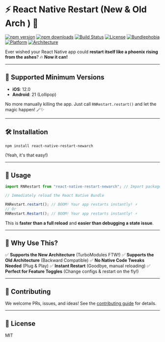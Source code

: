 # ⚡ React Native Restart (New & Old Arch ) 🚀

[![npm version](https://img.shields.io/npm/v/react-native-restart-newarch.svg)](https://www.npmjs.com/package/react-native-restart-newarch)
[![npm downloads](https://img.shields.io/npm/dm/react-native-restart-newarch.svg)](https://www.npmjs.com/package/react-native-restart-newarch)
[![Build Status](https://github.com/ahmedawaad1804/react-native-restart-newarch/actions/workflows/ci.yml/badge.svg)](https://github.com/ahmedawaad1804/react-native-restart-newarch/actions)
[![License](https://img.shields.io/npm/l/react-native-restart-newarch.svg)](./LICENSE)
[![Bundlephobia](https://img.shields.io/bundlephobia/minzip/react-native-restart-newarch.svg)](https://bundlephobia.com/package/react-native-restart-newarch)
[![Platform](https://img.shields.io/badge/platform-react--native-blue.svg)](https://reactnative.dev)
[![Architecture](https://img.shields.io/badge/Supports-New%20%26%20Old%20Arch-success.svg)](https://reactnative.dev/architecture/)

Ever wished your React Native app could **restart itself like a phoenix rising from the ashes**? 🔥 **Now it can!**

---

## 📱 Supported Minimum Versions

- **iOS**: 12.0
- **Android**: 21 (Lollipop)

No more manually killing the app. Just call `RNRestart.restart()` and let the magic happen! 🪄✨

---

## 🛠️ Installation

```sh
npm install react-native-restart-newarch
```

(Yeah, it's that easy!)

---

## 🚀 Usage

```js
import RNRestart from "react-native-restart-newarch"; // Import package from node modules

// Immediately reload the React Native Bundle

RNRestart.restart(); // BOOM! Your app restarts instantly! ⚡
// Or
RNRestart.Restart(); // BOOM! Your app restarts instantly! ⚡
```

This is **faster than a full reload** and **easier than debugging a state issue**.

---

## 🧐 Why Use This?

✅ **Supports the New Architecture** (TurboModules FTW!)
✅ **Supports the Old Architecture** (Backward Compatible)
✅ **No Native Code Tweaks Needed** (Plug & Play)
✅ **Instant Restart** (Goodbye, manual reloading)
✅ **Perfect for Feature Toggles** (Change configs & restart on the fly!)

---

## 🤝 Contributing

We welcome PRs, issues, and ideas! See the [contributing guide](CONTRIBUTING.md) for details.

---

## 📜 License

MIT
